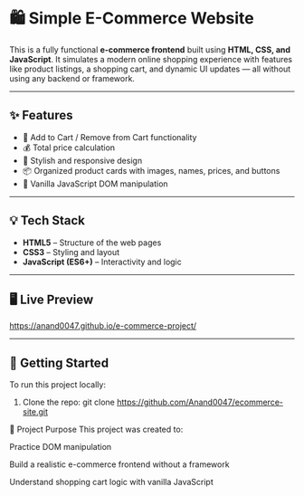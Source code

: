 # 🛍️ Simple E-Commerce Website

This is a fully functional **e-commerce frontend** built using **HTML, CSS, and JavaScript**. It simulates a modern online shopping experience with features like product listings, a shopping cart, and dynamic UI updates — all without using any backend or framework.

---

## ✨ Features

- 🛒 Add to Cart / Remove from Cart functionality
- 💰 Total price calculation
- 🎨 Stylish and responsive design
- 📦 Organized product cards with images, names, prices, and buttons
- 🧠 Vanilla JavaScript DOM manipulation

---

## 💡 Tech Stack

- **HTML5** – Structure of the web pages
- **CSS3** – Styling and layout
- **JavaScript (ES6+)** – Interactivity and logic

---

## 🖥️ Live Preview

https://anand0047.github.io/e-commerce-project/

---

## 🚀 Getting Started

To run this project locally:

1. Clone the repo:
git clone https://github.com/Anand0047/ecommerce-site.git

🧠 Project Purpose
This project was created to:

Practice DOM manipulation

Build a realistic e-commerce frontend without a framework

Understand shopping cart logic with vanilla JavaScript
